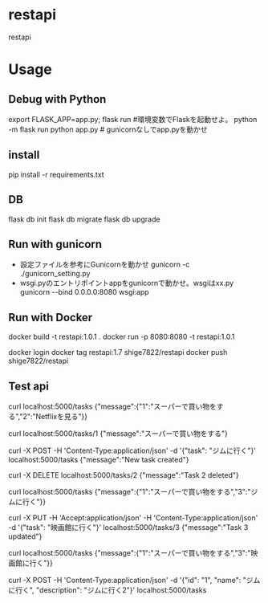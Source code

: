 # restapi
restapi

# Usage 

## Debug with Python
export FLASK_APP=app.py; flask run  #環境変数でFlaskを起動せよ。
python -m flask run 
python app.py # gunicornなしでapp.pyを動かせ

## install
pip install -r requirements.txt

## DB
flask db init
flask db migrate
flask db upgrade

## Run with gunicorn
- 設定ファイルを参考にGunicornを動かせ
gunicorn -c ./gunicorn_setting.py   
- wsgi.pyのエントリポイントappをgunicornで動かせ。wsgiはxx.py
gunicorn --bind 0.0.0.0:8080 wsgi:app 	

## Run with Docker
docker build -t restapi:1.0.1 .
docker run -p 8080:8080 -t restapi:1.0.1

docker login
docker tag restapi:1.7 shige7822/restapi
docker push shige7822/restapi

## Test api
curl localhost:5000/tasks
{"message":{"1":"スーパーで買い物をする","2":"Netflixを見る"}}

curl localhost:5000/tasks/1
{"message":"スーパーで買い物をする"}

curl -X POST -H 'Content-Type:application/json' -d '{"task": "ジムに行く"}' localhost:5000/tasks
{"message":"New task created"}

curl -X DELETE localhost:5000/tasks/2
{"message":"Task 2 deleted"}

curl localhost:5000/tasks
{"message":{"1":"スーパーで買い物をする","3":"ジムに行く"}}

curl -X PUT -H 'Accept:application/json' -H 'Content-Type:application/json' -d '{"task": "映画館に行く"}' localhost:5000/tasks/3
{"message":"Task 3 updated"}

curl localhost:5000/tasks
{"message":{"1":"スーパーで買い物をする","3":"映画館に行く"}}

curl -X POST -H 'Content-Type:application/json' -d '{"id": "1", "name": "ジムに行く", "description": "ジムに行く2"}' localhost:5000/tasks
